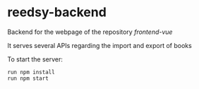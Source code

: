 # reedsy-backend

Backend for the webpage of the repository *frontend-vue*

It serves several APIs regarding the import and export of books

To start the server:
````
run npm install
run npm start
